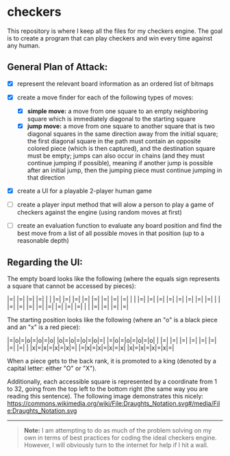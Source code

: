 # checkers
This repository is where I keep all the files for my checkers engine. The goal is to create a program that can play checkers and win every time against any human.

## General Plan of Attack:

- [x] represent the relevant board information as an ordered list of bitmaps

- [x] create a move finder for each of the following types of moves:
    - [x] **simple move:** a move from one square to an empty neighboring square which is immediately diagonal to the starting square
    - [x] **jump move:** a move from one square to another square that is two diagonal squares in the same direction away from the initial square; the first diagonal square in the path must contain an opposite colored piece (which is then captured), and the destination square must be empty; jumps can also occur in chains (and they must continue jumping if possible), meaning if another jump is possible after an initial jump, then the jumping piece must continue jumping in that direction

- [x] create a UI for a playable 2-player human game

- [ ] create a player input method that will alow a person to play a game of checkers against the engine (using random moves at first)

- [ ] create an evaluation function to evaluate any board position and find the best move from a list of all possible moves in that position (up to a reasonable depth)

## Regarding the UI:

The empty board looks like the following (where the equals sign represents a square that cannot be accessed by pieces):

|=| |=| |=| |=| |
| |=| |=| |=| |=|
|=| |=| |=| |=| |
| |=| |=| |=| |=|
|=| |=| |=| |=| |
| |=| |=| |=| |=|
|=| |=| |=| |=| |
| |=| |=| |=| |=|

The starting position looks like the following (where an "o" is a black piece and an "x" is a red piece):

|=|o|=|o|=|o|=|o|
|o|=|o|=|o|=|o|=|
|=|o|=|o|=|o|=|o|
| |=| |=| |=| |=|
|=| |=| |=| |=| |
|x|=|x|=|x|=|x|=|
|=|x|=|x|=|x|=|x|
|x|=|x|=|x|=|x|=|

When a piece gets to the back rank, it is promoted to a king (denoted by a capital letter: either "O" or "X").

Additionally, each accessible square is represented by a coordinate from 1 to 32, going from the top left to the bottom right (the same way you are reading this sentence). The following image demonstrates this nicely: https://commons.wikimedia.org/wiki/File:Draughts_Notation.svg#/media/File:Draughts_Notation.svg

---

> **Note:** I am attempting to do as much of the problem solving on my own in terms of best practices for coding the ideal checkers engine. However, I will obviously turn to the internet for help if I hit a wall.